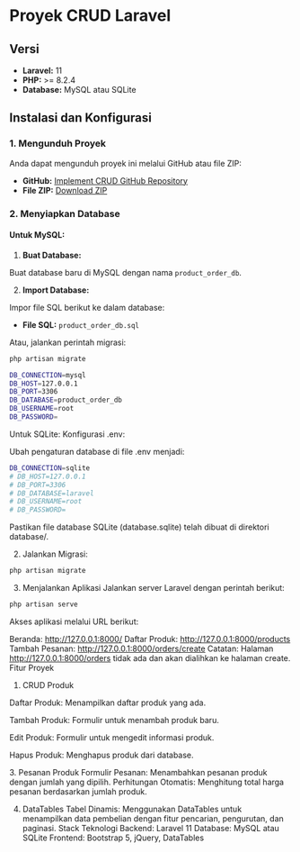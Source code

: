# Proyek CRUD Laravel

## Versi

- **Laravel:** 11
- **PHP:** >= 8.2.4
- **Database:** MySQL atau SQLite

## Instalasi dan Konfigurasi

### 1. Mengunduh Proyek

Anda dapat mengunduh proyek ini melalui GitHub atau file ZIP:

- **GitHub:** [Implement CRUD GitHub Repository](https://github.com/Gumillar88/implement-crud.git)
- **File ZIP:** [Download ZIP](https://drive.google.com/drive/folders/1hQ4-ud63Hscka6Bb8lGWDawfFPaww-UT?usp=sharing)

### 2. Menyiapkan Database

#### **Untuk MySQL:**

1. **Buat Database:**

Buat database baru di MySQL dengan nama `product_order_db`.

2. **Import Database:**

Impor file SQL berikut ke dalam database:

- **File SQL:** `product_order_db.sql`

Atau, jalankan perintah migrasi:

```bash
php artisan migrate
```

```bash
DB_CONNECTION=mysql
DB_HOST=127.0.0.1
DB_PORT=3306
DB_DATABASE=product_order_db
DB_USERNAME=root
DB_PASSWORD=
```

Untuk SQLite:
Konfigurasi .env:

Ubah pengaturan database di file .env menjadi:

```bash
DB_CONNECTION=sqlite
# DB_HOST=127.0.0.1
# DB_PORT=3306
# DB_DATABASE=laravel
# DB_USERNAME=root
# DB_PASSWORD=
```
Pastikan file database SQLite (database.sqlite) telah dibuat di direktori database/.

2. Jalankan Migrasi:

```bash
php artisan migrate
```

3. Menjalankan Aplikasi
Jalankan server Laravel dengan perintah berikut:

```bash
php artisan serve
```

Akses aplikasi melalui URL berikut:

Beranda: http://127.0.0.1:8000/
Daftar Produk: http://127.0.0.1:8000/products
Tambah Pesanan: http://127.0.0.1:8000/orders/create
Catatan: Halaman http://127.0.0.1:8000/orders tidak ada dan akan dialihkan ke halaman create.
<br>
Fitur Proyek
1. CRUD Produk
<p>
Daftar Produk: Menampilkan daftar produk yang ada.    
</p>
<p>
Tambah Produk: Formulir untuk menambah produk baru.
</p>
<p>
Edit Produk: Formulir untuk mengedit informasi produk.
</p>
<p>
Hapus Produk: Menghapus produk dari database.
</p>
3. Pesanan Produk
Formulir Pesanan: Menambahkan pesanan produk dengan jumlah yang dipilih.
Perhitungan Otomatis: Menghitung total harga pesanan berdasarkan jumlah produk.

4. DataTables
Tabel Dinamis: Menggunakan DataTables untuk menampilkan data pembelian dengan fitur pencarian, pengurutan, dan paginasi.
Stack Teknologi
Backend: Laravel 11
Database: MySQL atau SQLite
Frontend: Bootstrap 5, jQuery, DataTables
